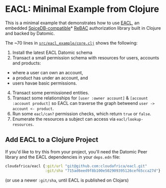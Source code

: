 # EACL: Minimal Example from Clojure

This is a minimal example that demonstrates how to use [EACL](https://github.com/CloudAfrica/eacl), an embedded [SpiceDB-compatible](https://authzed.com/spicedb)* [ReBAC](https://en.wikipedia.org/wiki/Relationship-based_access_control) authorization library built in Clojure and backed by Datomic.

The ~70 lines in [`src/eacl_example/core.clj`](./src/eacl_example/core.clj) shows the following:

1. Install the latest EACL Datomic schema
2. Transact a small permission schema with resources for users, accounts and products:
  - where a user can own an account,
  - a product has under an account, and
  - users havae basic permissions.
4. Transact some permissioned entities.
5. Transact some relationships for `[user :owner account]` & `[account :account product]` so EACL can traverse the graph betweend `user -> account <- product`.
6. Run some `eacl/can?` permission checks, which return `true` or `false`.
7. Enumerate the resources a subject can access via `eacl/lookup-resources`.

## Add EACL to a Clojure Project

If you'd like to try this from your project, you'll need the Datomic Peer library and the EACL dependencies in your `deps.edn` file:

```clojure
cloudafrica/eacl {:git/url "git@github.com:cloudafrica/eacl.git"
                  :git/sha "715ad6eed9f8b100e502909395126cef65cca27d"}
```
(or use a newer `:git/sha`, until EACL is published on Clojars)
